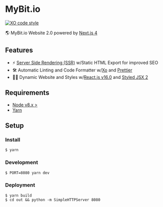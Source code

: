 # MyBit.io
[![XO code style](https://img.shields.io/badge/code_style-XO-5ed9c7.svg)](https://github.com/sindresorhus/xo)

🌎 MyBit.io Website 2.0 powered by [Next.js 4](https://github.com/zeit/next.js/)

## Features

* ⚡️ [Server Side Rendering (SSR)](https://medium.com/walmartlabs/the-benefits-of-server-side-rendering-over-client-side-rendering-5d07ff2cefe8) w/Static HTML Export for improved SEO
* 🛠 Automatic Linting and Code Formatter w/[Xo](https://github.com/sindresorhus/xo) and [Prettier](https://github.com/prettier/prettier)
* 💅🏻 Dynamic Website and Styles w/[React.js v16.0](https://reactjs.org/) and [Styled JSX 2](https://github.com/zeit/styled-jsx)

## Requirements

* [Node v8.x >](https://nodejs.org/en/)
* [Yarn](https://yarnpkg.com/en/)

## Setup

### Install

```shell
$ yarn
```

### Development

```shell
$ PORT=8080 yarn dev
```

### Deployment

```shell
$ yarn build
$ cd out && python -m SimpleHTTPServer 8080
```